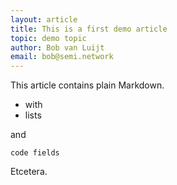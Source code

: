 ```yaml
---
layout: article
title: This is a first demo article
topic: demo topic
author: Bob van Luijt
email: bob@semi.network
---
```


This article contains plain Markdown.

- with
- lists

and 

```
code fields
```

Etcetera.